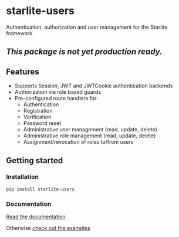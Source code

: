 # starlite-users
Authentication, authorization and user management for the Starlite framework

_This package is not yet production ready._
---
## Features
* Supports Session, JWT and JWTCookie authentication backends
* Authorization via role based guards
* Pre-configured route handlers for:
    * Authentication
    * Registration
    * Verification
    * Password reset
    * Administrative user management (read, update, delete)
    * Administrative role management (read, update, delete)
    * Assignment/revocation of roles to/from users

## Getting started

### Installation
`pip install starlite-users`

### Documentation
[Read the documentation](https://lonelyvikingmichael.github.io/starlite-users/)

Otherwise [check out the examples](https://github.com/LonelyVikingMichael/starlite-users/tree/main/examples)
